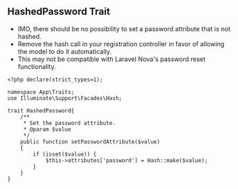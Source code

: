 ## HashedPassword Trait

- IMO, there should be no possibility to set a password attribute that is not hashed.  
- Remove the hash call in your registration controller in favor of allowing the model to do it automatically.
- This may not be compatible with Laravel Nova's password reset functionality.

```
<?php declare(strict_types=1);
 
namespace App\Traits;
use Illuminate\Support\Facades\Hash;
 
trait HashedPassword{
    /**
     * Set the password attribute.
     * @param $value
     */
    public function setPasswordAttribute($value)
    {
        if (isset($value)) {
            $this->attributes['password'] = Hash::make($value);
        }
    }
}
 
 ```